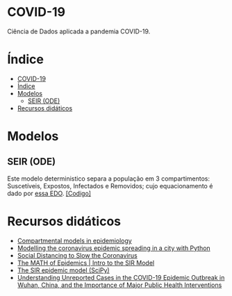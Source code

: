 
COVID-19
====
Ciência de Dados aplicada a pandemia COVID-19.


# Índice
<!--ts-->
   * [COVID-19](#covid-19)
   * [Índice](#índice)
   * [Modelos](#modelos)
      * [SEIR (ODE)](#seir-ode)
   * [Recursos didáticos](#recursos-didáticos)

<!-- Added by: severo, at: Mon Mar 16 20:57:19 -03 2020 -->

<!--te-->

# Modelos
## SEIR (ODE)
Este modelo deterministico separa a população em 3 compartimentos: Suscetíveis, Expostos, Infectados e Removidos; cujo equacionamento é dado por [essa EDO](https://en.wikipedia.org/wiki/Compartmental_models_in_epidemiology#The_SEIR_model).
[[Codigo]](/models/SEIR-ode.py)

# Recursos didáticos
- [Compartmental models in epidemiology](https://en.wikipedia.org/wiki/Compartmental_models_in_epidemiology)
- [Modelling the coronavirus epidemic spreading in a city with Python](https://towardsdatascience.com/modelling-the-coronavirus-epidemic-spreading-in-a-city-with-python-babd14d82fa2)
- [Social Distancing to Slow the Coronavirus](https://towardsdatascience.com/social-distancing-to-slow-the-coronavirus-768292f04296)
- [The MATH of Epidemics | Intro to the SIR Model](https://youtu.be/Qrp40ck3WpI)
- [The SIR epidemic model (SciPy)](https://scipython.com/book/chapter-8-scipy/additional-examples/the-sir-epidemic-model/)
- [Understanding Unreported Cases in the COVID-19 Epidemic Outbreak in Wuhan, China, and the Importance of Major Public Health Interventions](https://www.mdpi.com/2079-7737/9/3/50/htm)

